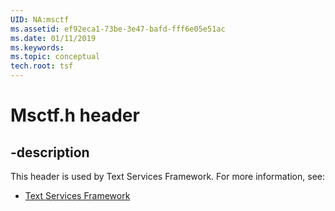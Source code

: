 ```yaml
---
UID: NA:msctf
ms.assetid: ef92eca1-73be-3e47-bafd-fff6e05e51ac
ms.date: 01/11/2019
ms.keywords: 
ms.topic: conceptual
tech.root: tsf
---
```


# Msctf.h header


## -description


This header is used by Text Services Framework. For more information, see:

- [Text Services Framework](../_tsf/index.md)

